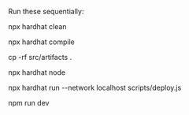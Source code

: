 Run these sequentially:

npx hardhat clean

npx hardhat compile

cp -rf src/artifacts .

npx hardhat node

npx hardhat run --network localhost scripts/deploy.js

npm run dev
